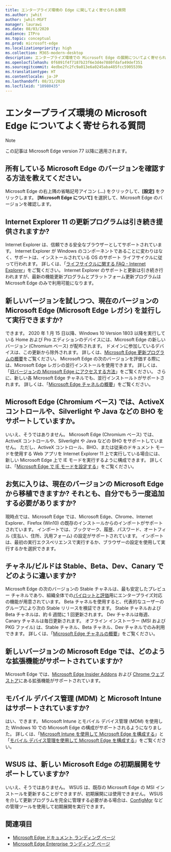 ```yaml
---
title: エンタープライズ環境の Edge に関してよく寄せられる質問
ms.author: jwhit
author: jwhit-MSFT
manager: laurawi
ms.date: 08/03/2020
audience: ITPro
ms.topic: conceptual
ms.prod: microsoft-edge
ms.localizationpriority: high
ms.collection: M365-modern-desktop
description: エンタープライズ環境での Microsoft Edge の展開についてよく寄せられる質問
ms.openlocfilehash: 0f6891f4f7187b23f6e3d4e7880fdafa49def351
ms.sourcegitcommit: 4edbe2fc2fc9a013e6a0245aba485fcc5905539b
ms.translationtype: HT
ms.contentlocale: ja-JP
ms.lasthandoff: 08/31/2020
ms.locfileid: "10980435"
---
```

# エンタープライズ環境の Microsoft Edge についてよく寄せられる質問

> [!NOTE]
> この記事は Microsoft Edge version 77 以降に適用されます。

## 所有している Microsoft Edge のバージョンを確認する方法を教えてください。

Microsoft Edge の右上隅の省略記号アイコン (**...**) をクリックして、**[設定]** をクリックします。 **[Microsoft Edge について]** を選択して、Microsoft Edge のバージョンを確認します。

## Internet Explorer 11 の更新プログラムは引き続き提供されますか?

Internet Explorer は、信頼できる安全なブラウザーとしてサポートされています。 Internet Explorer が Windows のコンポーネントであることに変わりはなく、サポートは、インストールされている OS のサポート ライフサイクルに従って行われます。 詳しくは、「[ライフサイクルに関する FAQ - Internet Explorer](https://support.microsoft.com/help/17454/)」をご覧ください。 Internet Explorer のサポートと更新は引き続き行われますが、最新の機能更新プログラムとプラットフォーム更新プログラムは Microsoft Edge のみで利用可能になります。

## 新しいバージョンを試しつつ、現在のバージョンの Microsoft Edge (Microsoft Edge レガシ) を並行して実行できますか?

できます。 2020 年 1 月 15 日以降、Windows 10 Version 1803 以降を実行している Home および Pro エディションのデバイスには、Microsoft Edge の新しいバージョン (Chromium ベース) が配布されます。 ドメインに参加しているデバイスは、この更新から除外されます。 詳しくは、[Microsoft Edge 更新プログラムの概要](https://docs.microsoft.com/deployedge/microsoft-edge-blocker-toolkit#overview)をご覧ください。 Microsoft Edge の次のバージョンを評価する際には、Microsoft Edge レガシの並行インストールを使用できます。 詳しくは、「[旧バージョンの Microsoft Edge にアクセスする方法](https://docs.microsoft.com/deployedge/microsoft-edge-sysupdate-access-old-edge)」をご覧ください。 さらに、新しい各 Microsoft Edge チャネルでも、並行インストールトがサポートされます。 詳しくは、「[Microsoft Edge チャネルの概要](https://docs.microsoft.com/deployedge/microsoft-edge-channels)」をご覧ください。

## Microsoft Edge (Chromium ベース) では、ActiveX コントロールや、Silverlight や Java などの BHO をサポートしていますか。

いいえ、そうではありません。 Microsoft Edge (Chromium ベース) では、ActiveX コントロールや、Silverlight や Java などの BHO をサポートしていません。 ただし、ActiveX コントロール、BHO、または従来のドキュメント モードを使用する Web アプリを Internet Explorer 11 上で実行している場合には、新しい Microsoft Edge 上で IE モードを実行するように構成できます。 詳しくは、「[Microsoft Edge で IE モードを設定する](https://docs.microsoft.com/DeployEdge/edge-ie-mode)」をご覧ください。

## お気に入りは、現在のバージョンの Microsoft Edge から移植できますか? それとも、自分でもう一度追加する必要がありますか?

現時点では、Microsoft Edge では、Microsoft Edge、Chrome、Internet Explorer、Firefox (Win10) の既存のインストールからのインポートがサポートされています。 インポートでは、ブックマーク、履歴、パスワード、オートフィル (支払い、住所、汎用フォーム) の設定がサポートされています。 インポートは、最初の実行エクスペリエンスで実行するか、ブラウザーの設定を使用して実行するかを選択できます。  

## チャネル/ビルドは Stable、Beta、Dev、Canary でどのように違いますか?

Microsoft Edge の次のバージョンの Stable チャネルは、最も安定したプレビュー チャネルであり、組織全体での[パイロットと評価](https://aka.ms/EdgeEnterprise)用にエンタープライズ対応の機能が用意されています。 Beta チャネルを使用すると、代表的なユーザーのグループにより次の Stable リリースを検証できます。 Stable チャネルおよび Beta チャネルは、約 6 週間に 1 回更新されます。 Dev チャネルは毎週、Canary チャネルは毎日更新されます。 オフライン インストーラー (MSI および PKG ファイル) は、Stable チャネル、Beta チャネル、Dev チャネルでのみ利用できます。 詳しくは、「[Microsoft Edge チャネルの概要](https://docs.microsoft.com/deployedge/microsoft-edge-channels)」をご覧ください。

## 新しいバージョンの Microsoft Edge では、どのような拡張機能がサポートされていますか?

Microsoft Edge では、[Microsoft Edge Insider Addons](https://go.microsoft.com/fwlink/?linkid=2081222) および [Chrome ウェブストア](https://go.microsoft.com/fwlink/?linkid=2072338)にある拡張機能がサポートされています。

## モバイル デバイス管理 (MDM) と Microsoft Intune はサポートされていますか?

はい、できます。 Microsoft Intune とモバイル デバイス管理 (MDM) を使用した Windows 10 での Microsoft Edge の構成がサポートされるようになりました。 詳しくは、「[Microsoft Intune を使用して Microsoft Edge を構成する](configure-edge-with-intune.md)」と「[モバイル デバイス管理を使用して Microsoft Edge を構成する](configure-edge-with-mdm.md)」をご覧ください。

## WSUS は、新しい Microsoft Edge の初期展開をサポートしていますか?

いいえ、そうではありません。 WSUS は、既存の Microsoft Edge の MSI インストールを更新することができますが、初期展開には使用できません。 WSUS を介して更新プログラムを完全に管理する必要がある場合は、[ConfigMgr](https://docs.microsoft.com/configmgr/apps/deploy-use/deploy-edge?toc=https://docs.microsoft.com/DeployEdge/toc.json&bc=https://docs.microsoft.com/DeployEdge/breadcrumb/toc.json) などの管理ツールを使用して初期展開を実行できます。

## 関連項目

- [Microsoft Edge ドキュメント ランディング ページ](https://docs.microsoft.com/DeployEdge/)
- [Microsoft Edge Enterprise ランディング ページ](https://aka.ms/EdgeEnterprise)
